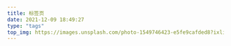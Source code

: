 ```yaml
---
title: 标签页
date: 2021-12-09 18:49:27
type: "tags"
top_img: https://images.unsplash.com/photo-1549746423-e5fe9cafded8?ixlib=rb-1.2.1&ixid=MnwxMjA3fDB8MHxwaG90by1wYWdlfHx8fGVufDB8fHx8&auto=format&fit=crop&w=987&q=80
---
```


